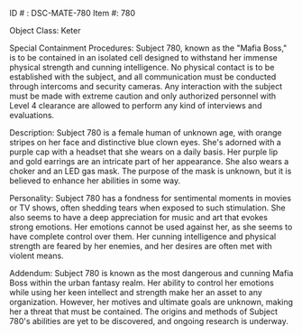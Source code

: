 ID # : DSC-MATE-780
Item #: 780

Object Class: Keter

Special Containment Procedures:
Subject 780, known as the "Mafia Boss," is to be contained in an isolated cell designed to withstand her immense physical strength and cunning intelligence. No physical contact is to be established with the subject, and all communication must be conducted through intercoms and security cameras. Any interaction with the subject must be made with extreme caution and only authorized personnel with Level 4 clearance are allowed to perform any kind of interviews and evaluations.

Description:
Subject 780 is a female human of unknown age, with orange stripes on her face and distinctive blue clown eyes. She's adorned with a purple cap with a headset that she wears on a daily basis. Her purple lip and gold earrings are an intricate part of her appearance. She also wears a choker and an LED gas mask. The purpose of the mask is unknown, but it is believed to enhance her abilities in some way.

Personality:
Subject 780 has a fondness for sentimental moments in movies or TV shows, often shedding tears when exposed to such stimulation. She also seems to have a deep appreciation for music and art that evokes strong emotions. Her emotions cannot be used against her, as she seems to have complete control over them. Her cunning intelligence and physical strength are feared by her enemies, and her desires are often met with violent means. 

Addendum:
Subject 780 is known as the most dangerous and cunning Mafia Boss within the urban fantasy realm. Her ability to control her emotions while using her keen intellect and strength make her an asset to any organization. However, her motives and ultimate goals are unknown, making her a threat that must be contained. The origins and methods of Subject 780's abilities are yet to be discovered, and ongoing research is underway.